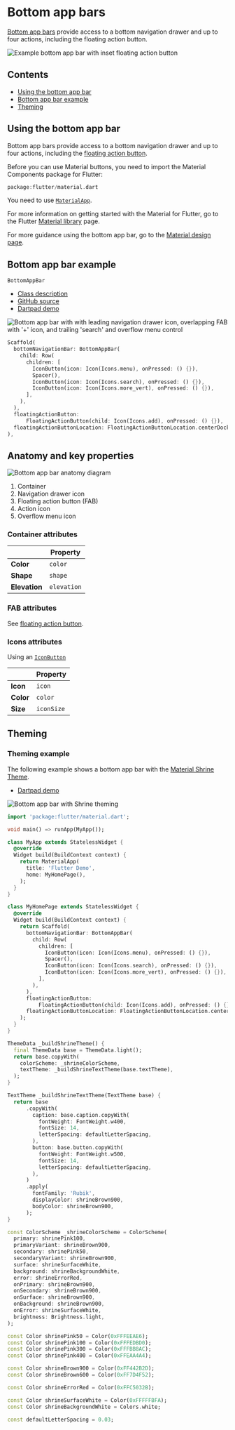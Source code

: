 <!--docs:
title: "Material bottom app bar"
layout: detail
section: components
excerpt: "Bottom app bars provide access to a bottom navigation drawer and up to four actions, including the floating action button.
iconId:
path: /catalog/material-bottom-app-bar/
-->

# Bottom app bars

[Bottom app bars](https://material.io/components/app-bars-bottom/) provide access to a bottom navigation drawer and up to four actions, including the floating action button.

![Example bottom app bar with inset floating action button](assets/bottom_app_bars/bottom-app-bar-hero.png)

## Contents

- [Using the bottom app bar](#using-the-bottom-app-bar)
- [Bottom app bar example](#bottom-app-bar-example)
- [Theming](#theming)

## Using the bottom app bar

Bottom app bars provide access to a bottom navigation drawer and up to four actions, including the [floating action button](fab.md).

Before you can use Material buttons, you need to import the Material Components package for Flutter:

```dart
package:flutter/material.dart
```

You need to use [`MaterialApp`](https://api.flutter.dev/flutter/material/MaterialApp-class.html).

For more information on getting started with the Material for Flutter, go to the Flutter [Material library](https://api.flutter.dev/flutter/material/material-library.html) page.

For more guidance using the bottom app bar, go to the [Material design page](https://material.io/components/app-bars-bottom/).

## Bottom app bar example

`BottomAppBar`

- [Class description](https://api.flutter.dev/flutter/material/BottomAppBar-class.html)
- [GitHub source](https://github.com/flutter/flutter/blob/master/packages/flutter/lib/src/material/bottom_app_bar.dart)
- [Dartpad demo](https://dartpad.dev/embed-flutter.html?gh_owner=material-components&gh_repo=material-components-flutter&gh_path=docs/components/dartpad/bottom_app_bars/regular&gh_ref=develop)

![Bottom app bar with with leading navigation drawer icon, overlapping FAB with '+' icon, and trailing 'search' and overflow menu control](assets/bottom_app_bars/bottom_app_bar_example.png)

```dart
Scaffold(
  bottomNavigationBar: BottomAppBar(
    child: Row(
      children: [
        IconButton(icon: Icon(Icons.menu), onPressed: () {}),
        Spacer(),
        IconButton(icon: Icon(Icons.search), onPressed: () {}),
        IconButton(icon: Icon(Icons.more_vert), onPressed: () {}),
      ],
    ),
  ),
  floatingActionButton:
      FloatingActionButton(child: Icon(Icons.add), onPressed: () {}),
  floatingActionButtonLocation: FloatingActionButtonLocation.centerDocked,
),
```

## Anatomy and key properties

![Bottom app bar anatomy diagram](assets/bottom_app_bars/bottom-app-bar-anatomy.png)

1. Container
1. Navigation drawer icon
1. Floating action button (FAB)
1. Action icon
1. Overflow menu icon

### Container attributes

| &nbsp; | Property |
| --- | --- |
| **Color** | `color` |
| **Shape** | `shape` |
| **Elevation** | `elevation` |

### FAB attributes

See [floating action button](fab.md).

### Icons attributes

Using an [`IconButton`](https://api.flutter.dev/flutter/material/IconButton-class.html)

| &nbsp; | Property |
| --- | --- |
| **Icon** | `icon` |
| **Color** | `color` |
| **Size** | `iconSize` |

## Theming

### Theming example

The following example shows a bottom app bar with the [Material Shrine Theme](https://material.io/design/material-studies/shrine.html).

- [Dartpad demo](https://dartpad.dev/embed-flutter.html?gh_owner=material-components&gh_repo=material-components-flutter&gh_path=docs/components/dartpad/bottom_app_bars/theme&gh_ref=develop)

![Bottom app bar with Shrine theming](assets/bottom_app_bars/bottom_app_bar_example_themed.png)

```dart
import 'package:flutter/material.dart';

void main() => runApp(MyApp());

class MyApp extends StatelessWidget {
  @override
  Widget build(BuildContext context) {
    return MaterialApp(
      title: 'Flutter Demo',
      home: MyHomePage(),
    );
  }
}

class MyHomePage extends StatelessWidget {
  @override
  Widget build(BuildContext context) {
    return Scaffold(
      bottomNavigationBar: BottomAppBar(
        child: Row(
          children: [
            IconButton(icon: Icon(Icons.menu), onPressed: () {}),
            Spacer(),
            IconButton(icon: Icon(Icons.search), onPressed: () {}),
            IconButton(icon: Icon(Icons.more_vert), onPressed: () {}),
          ],
        ),
      ),
      floatingActionButton:
          FloatingActionButton(child: Icon(Icons.add), onPressed: () {}),
      floatingActionButtonLocation: FloatingActionButtonLocation.centerDocked,
    );
  }
}

ThemeData _buildShrineTheme() {
  final ThemeData base = ThemeData.light();
  return base.copyWith(
    colorScheme: _shrineColorScheme,
    textTheme: _buildShrineTextTheme(base.textTheme),
  );
}

TextTheme _buildShrineTextTheme(TextTheme base) {
  return base
      .copyWith(
        caption: base.caption.copyWith(
          fontWeight: FontWeight.w400,
          fontSize: 14,
          letterSpacing: defaultLetterSpacing,
        ),
        button: base.button.copyWith(
          fontWeight: FontWeight.w500,
          fontSize: 14,
          letterSpacing: defaultLetterSpacing,
        ),
      )
      .apply(
        fontFamily: 'Rubik',
        displayColor: shrineBrown900,
        bodyColor: shrineBrown900,
      );
}

const ColorScheme _shrineColorScheme = ColorScheme(
  primary: shrinePink100,
  primaryVariant: shrineBrown900,
  secondary: shrinePink50,
  secondaryVariant: shrineBrown900,
  surface: shrineSurfaceWhite,
  background: shrineBackgroundWhite,
  error: shrineErrorRed,
  onPrimary: shrineBrown900,
  onSecondary: shrineBrown900,
  onSurface: shrineBrown900,
  onBackground: shrineBrown900,
  onError: shrineSurfaceWhite,
  brightness: Brightness.light,
);

const Color shrinePink50 = Color(0xFFFEEAE6);
const Color shrinePink100 = Color(0xFFFEDBD0);
const Color shrinePink300 = Color(0xFFFBB8AC);
const Color shrinePink400 = Color(0xFFEAA4A4);

const Color shrineBrown900 = Color(0xFF442B2D);
const Color shrineBrown600 = Color(0xFF7D4F52);

const Color shrineErrorRed = Color(0xFFC5032B);

const Color shrineSurfaceWhite = Color(0xFFFFFBFA);
const Color shrineBackgroundWhite = Colors.white;

const defaultLetterSpacing = 0.03;
```
